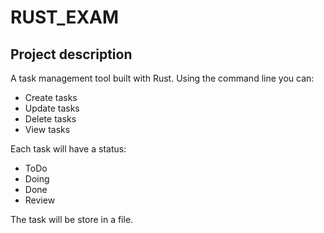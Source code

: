 # RUST_EXAM
## Project description
A task management tool built with Rust.
Using the command line you can:
* Create tasks
* Update tasks
* Delete tasks
* View tasks

Each task will have a status:
* ToDo
* Doing
* Done
* Review

The task will be store in a file.
